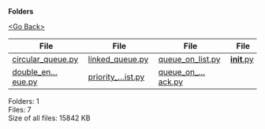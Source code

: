 **Folders**

[&lt;Go Back&gt;](../right.html)

<table><thead><tr class="header"><th><strong>File</strong></th><th><strong>File</strong></th><th><strong>File</strong></th><th><strong>File</strong></th></tr></thead><tbody><tr class="odd"><td><a href="circular_queue.py">circular_queue.py</a> </td><td><a href="linked_queue.py">linked_queue.py</a> </td><td><a href="queue_on_list.py">queue_on_list.py</a> </td><td><a href="__init__.py"><strong>init</strong>.py</a> </td></tr><tr class="even"><td><a href="double_ended_queue.py">double_en…eue.py</a> </td><td><a href="priority_queue_using_list.py">priority_…ist.py</a> </td><td><a href="queue_on_pseudo_stack.py">queue_on_…ack.py</a> </td><td></td></tr></tbody></table>

Folders: 1  
Files: 7  
Size of all files: 15842 KB
